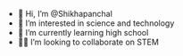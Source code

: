 - 👋 Hi, I’m @Shikhapanchal
- 🔬 I’m interested in science and technology
- 🎒 I’m currently learning high school
- 👩‍💻 I’m looking to collaborate on STEM


<!---
Shikhapanchal/Shikhapanchal is a ✨ special ✨ repository because its `README.md` (this file) appears on your GitHub profile.
You can click the Preview link to take a look at your changes.
--->
